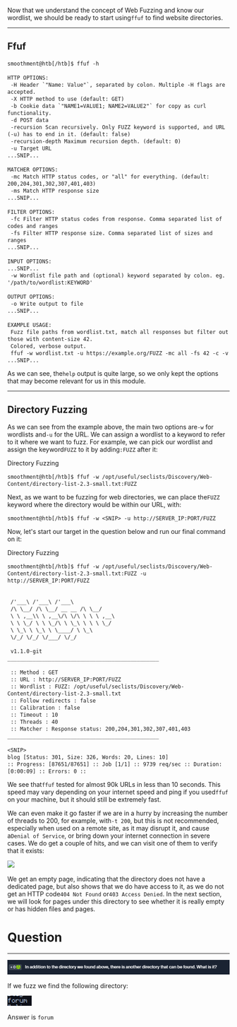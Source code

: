 Now that we understand the concept of Web Fuzzing and know our wordlist, we should be ready to start using`ffuf` to find website directories.

---

## Ffuf


```shell-session
smoothment@htb[/htb]$ ffuf -h

HTTP OPTIONS:
 -H Header `"Name: Value"`, separated by colon. Multiple -H flags are accepted.
 -X HTTP method to use (default: GET)
 -b Cookie data `"NAME1=VALUE1; NAME2=VALUE2"` for copy as curl functionality.
 -d POST data
 -recursion Scan recursively. Only FUZZ keyword is supported, and URL (-u) has to end in it. (default: false)
 -recursion-depth Maximum recursion depth. (default: 0)
 -u Target URL
...SNIP...

MATCHER OPTIONS:
 -mc Match HTTP status codes, or "all" for everything. (default: 200,204,301,302,307,401,403)
 -ms Match HTTP response size
...SNIP...

FILTER OPTIONS:
 -fc Filter HTTP status codes from response. Comma separated list of codes and ranges
 -fs Filter HTTP response size. Comma separated list of sizes and ranges
...SNIP...

INPUT OPTIONS:
...SNIP...
 -w Wordlist file path and (optional) keyword separated by colon. eg. '/path/to/wordlist:KEYWORD'

OUTPUT OPTIONS:
 -o Write output to file
...SNIP...

EXAMPLE USAGE:
 Fuzz file paths from wordlist.txt, match all responses but filter out those with content-size 42.
 Colored, verbose output.
 ffuf -w wordlist.txt -u https://example.org/FUZZ -mc all -fs 42 -c -v
...SNIP...
```

As we can see, the`help` output is quite large, so we only kept the options that may become relevant for us in this module.

---

## Directory Fuzzing

As we can see from the example above, the main two options are`-w` for wordlists and`-u` for the URL. We can assign a wordlist to a keyword to refer to it where we want to fuzz. For example, we can pick our wordlist and assign the keyword`FUZZ` to it by adding`:FUZZ` after it:

 Directory Fuzzing

```shell-session
smoothment@htb[/htb]$ ffuf -w /opt/useful/seclists/Discovery/Web-Content/directory-list-2.3-small.txt:FUZZ
```

Next, as we want to be fuzzing for web directories, we can place the`FUZZ` keyword where the directory would be within our URL, with:


```shell-session
smoothment@htb[/htb]$ ffuf -w <SNIP> -u http://SERVER_IP:PORT/FUZZ
```

Now, let's start our target in the question below and run our final command on it:

 Directory Fuzzing

```shell-session
smoothment@htb[/htb]$ ffuf -w /opt/useful/seclists/Discovery/Web-Content/directory-list-2.3-small.txt:FUZZ -u http://SERVER_IP:PORT/FUZZ


 /'___\ /'___\ /'___\ 
 /\ \__/ /\ \__/ __ __ /\ \__/ 
 \ \ ,__\\ \ ,__\/\ \/\ \ \ \ ,__\ 
 \ \ \_/ \ \ \_/\ \ \_\ \ \ \ \_/ 
 \ \_\ \ \_\ \ \____/ \ \_\ 
 \/_/ \/_/ \/___/ \/_/ 

 v1.1.0-git
________________________________________________

 :: Method : GET
 :: URL : http://SERVER_IP:PORT/FUZZ
 :: Wordlist : FUZZ: /opt/useful/seclists/Discovery/Web-Content/directory-list-2.3-small.txt
 :: Follow redirects : false
 :: Calibration : false
 :: Timeout : 10
 :: Threads : 40
 :: Matcher : Response status: 200,204,301,302,307,401,403
________________________________________________

<SNIP>
blog [Status: 301, Size: 326, Words: 20, Lines: 10]
:: Progress: [87651/87651] :: Job [1/1] :: 9739 req/sec :: Duration: [0:00:09] :: Errors: 0 ::
```

We see that`ffuf` tested for almost 90k URLs in less than 10 seconds. This speed may vary depending on your internet speed and ping if you used`ffuf` on your machine, but it should still be extremely fast.

We can even make it go faster if we are in a hurry by increasing the number of threads to 200, for example, with`-t 200`, but this is not recommended, especially when used on a remote site, as it may disrupt it, and cause a`Denial of Service`, or bring down your internet connection in severe cases. We do get a couple of hits, and we can visit one of them to verify that it exists:

 ![](https://academy.hackthebox.com/storage/modules/54/web_fnb_blog.jpg)

We get an empty page, indicating that the directory does not have a dedicated page, but also shows that we do have access to it, as we do not get an HTTP code`404 Not Found` or`403 Access Denied`. In the next section, we will look for pages under this directory to see whether it is really empty or has hidden files and pages.


# Question
---

![Pasted image 20250129141123.png](../../../../IMAGES/Pasted%20image%2020250129141123.png)

If we fuzz we find the following directory:

![Pasted image 20250129141134.png](../../../../IMAGES/Pasted%20image%2020250129141134.png)

Answer is `forum`

